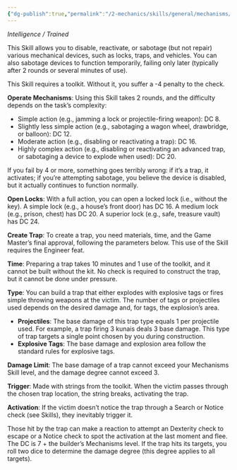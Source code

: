 ```yaml
---
{"dg-publish":true,"permalink":"/2-mechanics/skills/general/mechanisms/","noteIcon":""}
---
```


*Intelligence / Trained*

This Skill allows you to disable, reactivate, or sabotage (but not repair) various mechanical devices, such as locks, traps, and vehicles. You can also sabotage devices to function temporarily, failing only later (typically after 2 rounds or several minutes of use).

This Skill requires a toolkit. Without it, you suffer a -4 penalty to the check.

**Operate Mechanisms**: Using this Skill takes 2 rounds, and the difficulty depends on the task’s complexity:

- Simple action (e.g., jamming a lock or projectile-firing weapon): DC 8.
- Slightly less simple action (e.g., sabotaging a wagon wheel, drawbridge, or balloon): DC 12.
- Moderate action (e.g., disabling or reactivating a trap): DC 16.
- Highly complex action (e.g., disabling or reactivating an advanced trap, or sabotaging a device to explode when used): DC 20.

If you fail by 4 or more, something goes terribly wrong: if it’s a trap, it activates; if you’re attempting sabotage, you believe the device is disabled, but it actually continues to function normally.

**Open Locks**: With a full action, you can open a locked lock (i.e., without the key). A simple lock (e.g., a house’s front door) has DC 16. A medium lock (e.g., prison, chest) has DC 20. A superior lock (e.g., safe, treasure vault) has DC 24.

**Create Trap**: To create a trap, you need materials, time, and the Game Master’s final approval, following the parameters below. This use of the Skill requires the Engineer feat.

**Time**: Preparing a trap takes 10 minutes and 1 use of the toolkit, and it cannot be built without the kit. No check is required to construct the trap, but it cannot be done under pressure.

**Type**: You can build a trap that either explodes with explosive tags or fires simple throwing weapons at the victim. The number of tags or projectiles used depends on the desired damage and, for tags, the explosion’s area.

- **Projectiles**: The base damage of this trap type equals 1 per projectile used. For example, a trap firing 3 kunais deals 3 base damage. This type of trap targets a single point chosen by you during construction.
- **Explosive Tags**: The base damage and explosion area follow the standard rules for explosive tags.

**Damage Limit**: The base damage of a trap cannot exceed your Mechanisms Skill level, and the damage degree cannot exceed 3.

**Trigger**: Made with strings from the toolkit. When the victim passes through the chosen trap location, the string breaks, activating the trap.

**Activation**: If the victim doesn’t notice the trap through a Search or Notice check (see Skills), they inevitably trigger it.

Those hit by the trap can make a reaction to attempt an Dexterity check to escape or a Notice check to spot the activation at the last moment and flee. The DC is 7 + the builder’s Mechanisms level. If the trap hits its targets, you roll two dice to determine the damage degree (this degree applies to all targets).